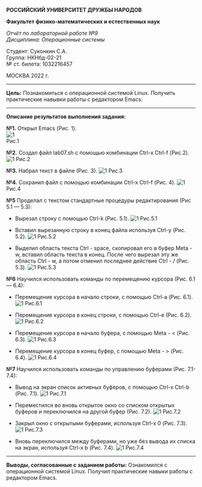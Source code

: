 **РОССИЙСКИЙ УНИВЕРСИТЕТ ДРУЖБЫ НАРОДОВ**

**Факультет физико-математических и естественных наук**

*Отчёт по лабораторной работе №9  
Дисциплина: Операционные системы*

Студент: Суконкин С.А.  
Группа: НКНбд-02-21  
№ ст. билета: 1032216457                                       

МОСКВА
2022 г.

---

**Цель:**
Познакомиться с операционной системой Linux. Получить практические навывки работы с редактором Emacs.

---

**Описание результатов выполнения задания:**

**№1.**
Открыл Emacs (Рис. 1).  
![1](https://github.com/sasukonkin/Otchyoty/blob/main/New%20folder%20(9)/9.1.png?raw=true)    
Рис.1

**№2.**
Создал файл lab07.sh с помощью комбинации Ctrl-x Ctrl-f (Рис.2).
![1](https://github.com/sasukonkin/Otchyoty/blob/main/New%20folder%20(9)/9.2.png?raw=true)
Рис.2

**№3.**
Набрал текст в файле (Рис. 3).
![1](https://github.com/sasukonkin/Otchyoty/blob/main/New%20folder%20(9)/9.3.png?raw=true)
Рис.3

**№4.**
Сохранил файл с помощью комбинации Ctrl-x Ctrl-f (Рис. 4).
![1](https://github.com/sasukonkin/Otchyoty/blob/main/New%20folder%20(9)/9.4.png?raw=true)
Рис.4

**№5**
Проделал с текстом стандартные процедуры редактирования (Рис 5.1 — 5.3):
- Вырезал строку с помощью Ctrl-k (Рис. 5.1).
![1](https://github.com/sasukonkin/Otchyoty/blob/main/New%20folder%20(9)/9.5.1.png?raw=true)
Рис.5.1

- Вставил вырезанную строку в конец файла используя Ctrl-y (Рис. 5.2).
![1](https://github.com/sasukonkin/Otchyoty/blob/main/New%20folder%20(9)/9.5.2.png?raw=true)
Рис.5.2

- Выделил область текста Ctrl - space, скопировал его в буфер Meta - w, вставил область текста в конец. После чего вырезал эту же область Ctrl - w, а потом отменил последнее действие Ctrl - / (Рис. 5.3). 
![1](https://github.com/sasukonkin/Otchyoty/blob/main/New%20folder%20(9)/9.5.3.png?raw=true)
Рис.5.3

**№6**
Научился использовать команды по перемещению курсора (Рис. 6.1 — 6.4):
- Перемещение курсора в начало строки, с помощью Ctrl-a (Рис. 6.1).
![1](https://github.com/sasukonkin/Otchyoty/blob/main/New%20folder%20(9)/9.6.1.png?raw=true)
Рис.6.1

- Перемещение курсора в конец строки, с помощью Ctrl-е (Рис. 6.2).
![1](https://github.com/sasukonkin/Otchyoty/blob/main/New%20folder%20(9)/9.6.2.png?raw=true)
Рис.6.2

- Перемещение курсора в начало буфера, с помощью Meta - < (Рис. 6.3).
![1](https://github.com/sasukonkin/Otchyoty/blob/main/New%20folder%20(9)/9.6.3.png?raw=true)
Рис.6.3

- Перемещение курсора в конец буфер, с помощью  Meta - > (Рис. 6.4).
![1](https://github.com/sasukonkin/Otchyoty/blob/main/New%20folder%20(9)/9.6.4.png?raw=true)
Рис.6.4

**№7**
Научился использовать команды по управлению буферами (Рис. 7.1-7.4):
- Вывод на экран список активных буферов, с помощью Ctrl-x Ctrl-b (Рис. 7.1).
![1](https://github.com/sasukonkin/Otchyoty/blob/main/New%20folder%20(9)/9.7.1.png?raw=true)
Рис.7.1  

- Переместился во вновь открытое окно со списком открытых буферов и переключился на другой буфер (Рис. 7.2).
![1](https://github.com/sasukonkin/Otchyoty/blob/main/New%20folder%20(9)/9.7.2.png?raw=true)
Рис.7.2

- Закрыл окно с открытыми буферами, используя Ctrl-x 0 (Рис. 7.3).
![1](https://github.com/sasukonkin/Otchyoty/blob/main/New%20folder%20(9)/9.7.3.png?raw=true)
Рис.7.3

- Вновь переключился между буферами, но уже без вывода их списка на экран, используя Ctrl-x b (Рис. 7.4).
![1](https://github.com/sasukonkin/Otchyoty/blob/main/New%20folder%20(9)/9.7.4.png?raw=true)
Рис.7.4












---

**Выводы, согласованные с заданием работы:**
Ознакомился с операционной системой Linux. Получил практические навыки работы с редактором Emacs.
